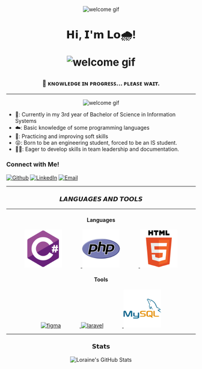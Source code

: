 <p align="center">
  <img width="1000" height="500" src="https://media2.giphy.com/media/v1.Y2lkPTc5MGI3NjExNHZnbTVlYzRsYXprcGs0bndubXM2ZTBlczY4cW92emtpa3VyOHRyeCZlcD12MV9pbnRlcm5hbF9naWZfYnlfaWQmY3Q9cw/3ohhwutQL0CDTq3kKA/giphy.gif" alt="welcome gif"> 
</p>
<h1 align="center">𝗛𝗶, 𝗜'𝗺 𝗟𝗼🌧️!
<p align="center">
  <img width="300" src="https://media.giphy.com/media/v1.Y2lkPTc5MGI3NjExZHd6N3V5cDF3Z2pseWczcDkwMWoxc29iM2phODhweXQwMmt3ZzR5bSZlcD12MV9zdGlja2Vyc19zZWFyY2gmY3Q9cw/1XlkaPSWgYj3EoWqiU/giphy.gif" alt="welcome gif">

</p>

</h1>


<h3 align="center">🧠 ᴋɴᴏᴡʟᴇᴅɢᴇ ɪɴ ᴘʀᴏɢʀᴇꜱꜱ... ᴘʟᴇᴀꜱᴇ ᴡᴀɪᴛ.</h3>
<hr>

<p align="center">
  <img width="200" src="https://media.giphy.com/media/v1.Y2lkPWVjZjA1ZTQ3cXpmOXV5NTA2OHdibW81Y21nZTIxOGFjd3B6MDhvOGE2ODVlNDl1ZyZlcD12MV9zdGlja2Vyc19zZWFyY2gmY3Q9cw/Lh1XLWCeaSLUnz8l1A/giphy.gif" alt="welcome gif">

- 🏫: Currently in my 3rd year of Bachelor of Science in Information Systems
- ☁️: Basic knowledge of some programming languages
- 📔: Practicing and improving soft skills
- 😝: Born to be an engineering student, forced to be an IS student.
- 👩‍🎓: Eager to develop skills in team leadership and documentation.

<h3> Connect with Me! </h3>

<p align="left"><a 
href="https://github.com/loraine-shandi" target="_blank"><img alt="Github" 
src="https://img.shields.io/badge/GitHub-%2312100E.svg?&style=for-the-badge&logo=Github&logoColor=white"></a> 
<a href="https://www.linkedin.com/in/shandi-belen-3a5566302/" target="_blank"><img alt="LinkedIn" 
src="https://img.shields.io/badge/linkedin-%2312100E.svg?&style=for-the-badge&logo=linkedin&logoColor=blue" /></a> 
<a href="mailto:shandiloraine@gmail.com" target="_blank"><img alt="Email" 
src="https://img.shields.io/badge/Email-%2312100E.svg?&style=for-the-badge&logo=linkedin&logoColor=blue" /></a> 

---
<h3 align="center">𝙇𝘼𝙉𝙂𝙐𝘼𝙂𝙀𝙎 𝘼𝙉𝘿 𝙏𝙊𝙊𝙇𝙎</h3>

---

<h4 align="center">Languages</h4>
<p align="center">
  <a href="https://www.w3schools.com/cs/" target="_blank" rel="noreferrer">
    <img src="https://raw.githubusercontent.com/devicons/devicon/master/icons/csharp/csharp-original.svg" alt="csharp" width="100" height="100" style="margin-right: 50px;" />
  </a>
  <a href="https://www.php.net" target="_blank" rel="noreferrer">
    <img src="https://raw.githubusercontent.com/devicons/devicon/master/icons/php/php-original.svg" alt="php" width="100" height="100" style="margin-right: 50px;"/>
  </a>
  <a href="https://www.w3.org/html/" target="_blank" rel="noreferrer">
    <img src="https://raw.githubusercontent.com/devicons/devicon/master/icons/html5/html5-original-wordmark.svg" alt="html5" width="100" height="100"/>
  </a>
</p>


<h4 align="center">Tools</h4>
<p align="center">
  <a href="https://www.figma.com/" target="_blank" rel="noreferrer">
    <img src="https://www.vectorlogo.zone/logos/figma/figma-icon.svg" alt="figma" width="100" height="100" style="margin-right: 50px;"/>
  </a>
  <a href="https://laravel.com/" target="_blank" rel="noreferrer">
    <img src="https://www.logo.wine/a/logo/Laravel/Laravel-Logo.wine.svg" alt="laravel" width="100" height="100" style="margin-right: 50px;"/>
  </a>
  <a href="https://www.mysql.com/" target="_blank" rel="noreferrer">
    <img src="https://raw.githubusercontent.com/devicons/devicon/master/icons/mysql/mysql-original-wordmark.svg" alt="mysql" width="100" height="100"/>
  </a>
</p>

<hr>
   
</p>

<h3 align="center">𝗦𝘁𝗮𝘁𝘀 </h3>
<p align="center">
  <img src="https://github-readme-stats.vercel.app/api?username=loraine-shandi&show_icons=true&theme=dracula" alt="Loraine's GitHub Stats">
</p>




